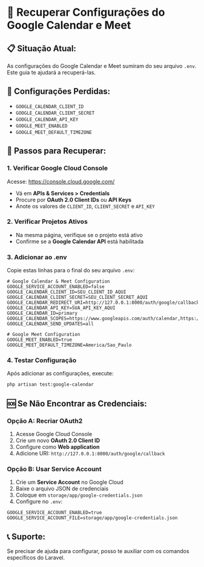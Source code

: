 # 🔄 Recuperar Configurações do Google Calendar e Meet

## 📋 **Situação Atual:**
As configurações do Google Calendar e Meet sumiram do seu arquivo `.env`. Este guia te ajudará a recuperá-las.

## 🚨 **Configurações Perdidas:**
- `GOOGLE_CALENDAR_CLIENT_ID`
- `GOOGLE_CALENDAR_CLIENT_SECRET` 
- `GOOGLE_CALENDAR_API_KEY`
- `GOOGLE_MEET_ENABLED`
- `GOOGLE_MEET_DEFAULT_TIMEZONE`

## 🔧 **Passos para Recuperar:**

### 1. **Verificar Google Cloud Console**
Acesse: https://console.cloud.google.com/
- Vá em **APIs & Services > Credentials**
- Procure por **OAuth 2.0 Client IDs** ou **API Keys**
- Anote os valores de `CLIENT_ID`, `CLIENT_SECRET` e `API_KEY`

### 2. **Verificar Projetos Ativos**
- Na mesma página, verifique se o projeto está ativo
- Confirme se a **Google Calendar API** está habilitada

### 3. **Adicionar ao .env**
Copie estas linhas para o final do seu arquivo `.env`:

```env
# Google Calendar & Meet Configuration
GOOGLE_SERVICE_ACCOUNT_ENABLED=false
GOOGLE_CALENDAR_CLIENT_ID=SEU_CLIENT_ID_AQUI
GOOGLE_CALENDAR_CLIENT_SECRET=SEU_CLIENT_SECRET_AQUI
GOOGLE_CALENDAR_REDIRECT_URI=http://127.0.0.1:8000/auth/google/callback
GOOGLE_CALENDAR_API_KEY=SUA_API_KEY_AQUI
GOOGLE_CALENDAR_ID=primary
GOOGLE_CALENDAR_SCOPES=https://www.googleapis.com/auth/calendar,https://www.googleapis.com/auth/calendar.events
GOOGLE_CALENDAR_SEND_UPDATES=all

# Google Meet Configuration
GOOGLE_MEET_ENABLED=true
GOOGLE_MEET_DEFAULT_TIMEZONE=America/Sao_Paulo
```

### 4. **Testar Configuração**
Após adicionar as configurações, execute:
```bash
php artisan test:google-calendar
```

## 🆘 **Se Não Encontrar as Credenciais:**

### **Opção A: Recriar OAuth2**
1. Acesse Google Cloud Console
2. Crie um novo **OAuth 2.0 Client ID**
3. Configure como **Web application**
4. Adicione URI: `http://127.0.0.1:8000/auth/google/callback`

### **Opção B: Usar Service Account**
1. Crie um **Service Account** no Google Cloud
2. Baixe o arquivo JSON de credenciais
3. Coloque em `storage/app/google-credentials.json`
4. Configure no `.env`:
```env
GOOGLE_SERVICE_ACCOUNT_ENABLED=true
GOOGLE_SERVICE_ACCOUNT_FILE=storage/app/google-credentials.json
```

## 📞 **Suporte:**
Se precisar de ajuda para configurar, posso te auxiliar com os comandos específicos do Laravel.

